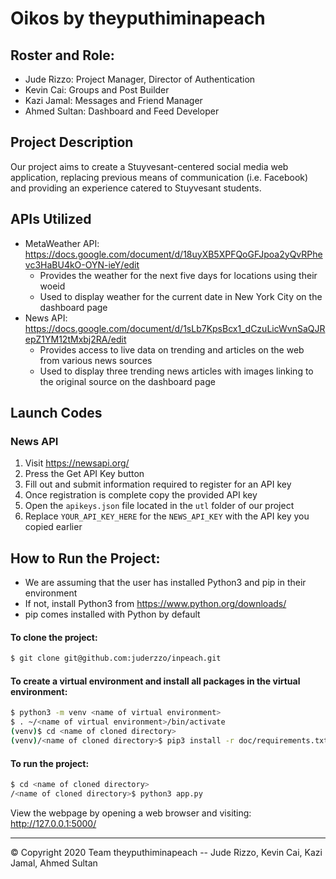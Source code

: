 # Oikos by theyputhiminapeach
## Roster and Role:
- Jude Rizzo: Project Manager, Director of Authentication 
- Kevin Cai: Groups and Post Builder
- Kazi Jamal: Messages and Friend Manager
- Ahmed Sultan: Dashboard and Feed Developer

## Project Description
Our project aims to create a Stuyvesant-centered social media web application, replacing previous means of communication (i.e. Facebook) and providing an experience catered to Stuyvesant students.

## APIs Utilized
- MetaWeather API: https://docs.google.com/document/d/18uyXB5XPFQoGFJpoa2yQvRPhevc3HaBU4kO-OYN-ieY/edit
  - Provides the weather for the next five days for locations using their woeid
  - Used to display weather for the current date in New York City on the dashboard page
- News API: https://docs.google.com/document/d/1sLb7KpsBcx1_dCzuLicWvnSaQJRepZ1YM12tMxbj2RA/edit
  - Provides access to live data on trending and articles on the web from various news sources
  - Used to display three trending news articles with images linking to the original source on the dashboard page

## Launch Codes
### News API
1) Visit https://newsapi.org/
2) Press the Get API Key button
3) Fill out and submit information required to register for an API key
4) Once registration is complete copy the provided API key
5) Open the `apikeys.json` file located in the `utl` folder of our project
6) Replace `YOUR_API_KEY_HERE` for the `NEWS_API_KEY` with the API key you copied earlier

## How to Run the Project:
- We are assuming that the user has installed Python3 and pip in their environment
- If not, install Python3 from https://www.python.org/downloads/
- pip comes installed with Python by default

#### To clone the project: 
```bash
$ git clone git@github.com:juderzzo/inpeach.git
```

#### To create a virtual environment and install all packages in the virtual environment:
```bash
$ python3 -m venv <name of virtual environment>
$ . ~/<name of virtual environment>/bin/activate  
(venv)$ cd <name of cloned directory>
(venv)/<name of cloned directory>$ pip3 install -r doc/requirements.txt
```

#### To run the project: 
```bash
$ cd <name of cloned directory>
/<name of cloned directory>$ python3 app.py 
```

View the webpage by opening a web browser and visiting: http://127.0.0.1:5000/

---
© Copyright 2020 Team theyputhiminapeach -- Jude Rizzo, Kevin Cai, Kazi Jamal, Ahmed Sultan
